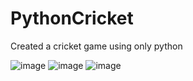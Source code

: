# PythonCricket
Created a cricket game using only python


![image](https://github.com/Shoaib5502/PythonCricket/assets/110448906/4d9e3e76-67bc-4634-987e-f117224d2230)
![image](https://github.com/Shoaib5502/PythonCricket/assets/110448906/e1323f8b-4153-4fb5-ad4e-e7a109aeaa5c)
![image](https://github.com/Shoaib5502/PythonCricket/assets/110448906/dcc2a9b8-10ea-4614-b5cd-552592133ef1)

